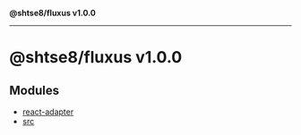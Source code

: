 **@shtse8/fluxus v1.0.0**

***

# @shtse8/fluxus v1.0.0

## Modules

- [react-adapter](react-adapter/README.md)
- [src](src/README.md)
